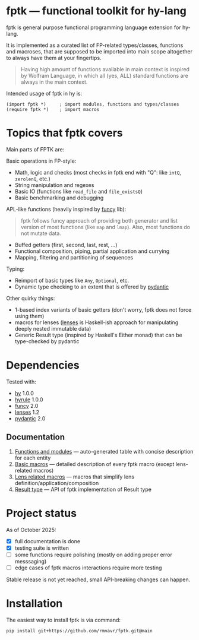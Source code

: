 
<!-- Intro ‾‾‾‾‾‾‾‾‾‾‾‾‾‾‾‾‾‾‾‾‾‾‾‾‾‾‾‾‾‾‾‾‾‾‾‾‾‾‾‾‾‾‾‾‾‾‾‾‾‾‾‾‾‾‾‾‾‾‾‾‾‾‾‾‾‾‾‾\ {{{1 -->

# **fptk** — functional toolkit for hy-lang

fptk is general purpose functional programming language extension for hy-lang.

It is implemented as a curated list of FP-related types/classes, functions and macroses,
that are supposed to be imported into main scope altogether to always have them at your fingertips.
> Having high amount of functions available in main context is inspired by Wolfram Language,
> in which all (yes, ALL) standard functions are always in the main context.

Intended usage of fptk in hy is:
```hy
(import fptk *)     ; import modules, functions and types/classes
(require fptk *)    ; import macros
```

<!-- __________________________________________________________________________/ }}}1 -->

<!-- Topics ‾‾‾‾‾‾‾‾‾‾‾‾‾‾‾‾‾‾‾‾‾‾‾‾‾‾‾‾‾‾‾‾‾‾‾‾‾‾‾‾‾‾‾‾‾‾‾‾‾‾‾‾‾‾‾‾‾‾‾‾‾‾‾‾‾‾‾\ {{{1 -->

# Topics that fptk covers

Main parts of FPTK are:

Basic operations in FP-style:
- Math, logic and checks (most checks in fptk end with "Q": like `intQ`, `zerolenQ`, etc.)
- String manipulation and regexes
- Basic IO (functions like `read_file` and `file_existsQ`)
- Basic benchmarking and debugging

APL-like functions (heavily inspired by [funcy](https://github.com/Suor/funcy/) lib):
> fptk follows funcy approach of providing both generator
> and list version of most functions (like `map` and `lmap`).
> Also, most functions do not mutate data.
- Buffed getters (first, second, last, rest, ...)
- Functional composition, piping, partial application and currying
- Mapping, filtering and partitioning of sequences

Typing:
- Reimport of basic types like `Any`, `Optional`, etc.
- Dynamic type checking to an extent that is offered by [pydantic](https://github.com/pydantic/pydantic)

Other quirky things:
- 1-based index variants of basic getters (don't worry, fptk does not force using them)
- macros for lenses ([lenses](https://github.com/ingolemo/python-lenses) is Haskell-ish approach for manipulating deeply nested immutable data)
- Generic Result type (inspired by Haskell's Either monad) that can be type-checked by pydantic

<!-- __________________________________________________________________________/ }}}1 -->
<!-- Dependencies ‾‾‾‾‾‾‾‾‾‾‾‾‾‾‾‾‾‾‾‾‾‾‾‾‾‾‾‾‾‾‾‾‾‾‾‾‾‾‾‾‾‾‾‾‾‾‾‾‾‾‾‾‾‾‾‾‾‾‾‾‾\ {{{1 -->

# Dependencies

Tested with:
* [hy](https://github.com/hylang/hy) 1.0.0
* [hyrule](https://github.com/hylang/hyrule) 1.0.0
* [funcy](https://github.com/Suor/funcy/) 2.0
* [lenses](https://github.com/ingolemo/python-lenses) 1.2 
* [pydantic](https://github.com/pydantic/pydantic) 2.0

<!-- __________________________________________________________________________/ }}}1 -->
<!-- Documentation ‾‾‾‾‾‾‾‾‾‾‾‾‾‾‾‾‾‾‾‾‾‾‾‾‾‾‾‾‾‾‾‾‾‾‾‾‾‾‾‾‾‾‾‾‾‾‾‾‾‾‾‾‾‾‾‾‾‾‾‾\ {{{1 -->

## Documentation

1. [Functions and modules](https://github.com/rmnavr/fptk/blob/main/docs/functions.md) — auto-generated table with concise description for each entity
2. [Basic macros](https://github.com/rmnavr/fptk/blob/main/docs/macros.md) — detailed description of every fptk macro (except lens-related macros)
3. [Lens related macros](https://github.com/rmnavr/fptk/blob/main/docs/lens.md) — macros that simplify lens definition/application/composition
4. [Result type](https://github.com/rmnavr/fptk/blob/main/docs/resultM.md) — API of fptk implementation of Result type

<!-- __________________________________________________________________________/ }}}1 -->
<!-- Project status ‾‾‾‾‾‾‾‾‾‾‾‾‾‾‾‾‾‾‾‾‾‾‾‾‾‾‾‾‾‾‾‾‾‾‾‾‾‾‾‾‾‾‾‾‾‾‾‾‾‾‾‾‾‾‾‾‾‾‾\ {{{1 -->

# Project status

As of October 2025:
- [x] full documentation is done
- [x] testing suite is written
- [ ] some functions require polishing (mostly on adding proper error messsaging)
- [ ] edge cases of fptk macros interactions require more testing

Stable release is not yet reached, small API-breaking changes can happen.

<!-- __________________________________________________________________________/ }}}1 -->
<!-- Installation ‾‾‾‾‾‾‾‾‾‾‾‾‾‾‾‾‾‾‾‾‾‾‾‾‾‾‾‾‾‾‾‾‾‾‾‾‾‾‾‾‾‾‾‾‾‾‾‾‾‾‾‾‾‾‾‾‾‾‾‾‾\ {{{1 -->

# Installation

The easiest way to install fptk is via command:
```
pip install git+https://github.com/rmnavr/fptk.git@main
```

<!-- __________________________________________________________________________/ }}}1 -->

